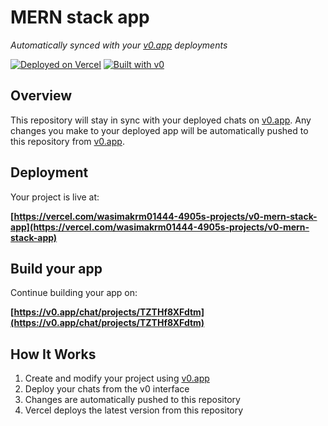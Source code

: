 # MERN stack app

*Automatically synced with your [v0.app](https://v0.app) deployments*

[![Deployed on Vercel](https://img.shields.io/badge/Deployed%20on-Vercel-black?style=for-the-badge&logo=vercel)](https://vercel.com/wasimakrm01444-4905s-projects/v0-mern-stack-app)
[![Built with v0](https://img.shields.io/badge/Built%20with-v0.app-black?style=for-the-badge)](https://v0.app/chat/projects/TZTHf8XFdtm)

## Overview

This repository will stay in sync with your deployed chats on [v0.app](https://v0.app).
Any changes you make to your deployed app will be automatically pushed to this repository from [v0.app](https://v0.app).

## Deployment

Your project is live at:

**[https://vercel.com/wasimakrm01444-4905s-projects/v0-mern-stack-app](https://vercel.com/wasimakrm01444-4905s-projects/v0-mern-stack-app)**

## Build your app

Continue building your app on:

**[https://v0.app/chat/projects/TZTHf8XFdtm](https://v0.app/chat/projects/TZTHf8XFdtm)**

## How It Works

1. Create and modify your project using [v0.app](https://v0.app)
2. Deploy your chats from the v0 interface
3. Changes are automatically pushed to this repository
4. Vercel deploys the latest version from this repository
